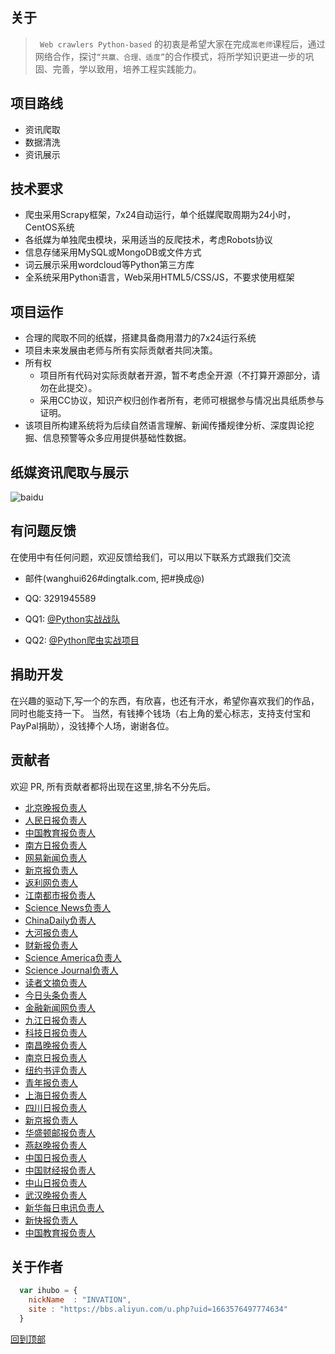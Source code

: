 ## 关于

 > ` Web crawlers Python-based` 的初衷是希望大家在完成`嵩老师`课程后，通过网络合作，探讨`“共赢、合理、适度”`的合作模式，将所学知识更进一步的巩固、完善，学以致用，培养工程实践能力。 

## 项目路线

* 资讯爬取
* 数据清洗
* 资讯展示
 
 
## 技术要求
* 爬虫采用Scrapy框架，7x24自动运行，单个纸媒爬取周期为24小时，CentOS系统
* 各纸媒为单独爬虫模块，采用适当的反爬技术，考虑Robots协议
* 信息存储采用MySQL或MongoDB或文件方式
* 词云展示采用wordcloud等Python第三方库
* 全系统采用Python语言，Web采用HTML5/CSS/JS，不要求使用框架

## 项目运作
* 合理的爬取不同的纸媒，搭建具备商用潜力的7x24运行系统
* 项目未来发展由老师与所有实际贡献者共同决策。
* 所有权
    * 项目所有代码对实际贡献者开源，暂不考虑全开源（不打算开源部分，请勿在此提交）。
    * 采用CC协议，知识产权归创作者所有，老师可根据参与情况出具纸质参与证明。 
* 该项目所构建系统将为后续自然语言理解、新闻传播规律分析、深度舆论挖掘、信息预警等众多应用提供基础性数据。

## 纸媒资讯爬取与展示
![baidu](http://images2015.cnblogs.com/blog/944576/201707/944576-20170725191629123-1679268970.png "纸媒资讯爬取与展示")

## 有问题反馈
在使用中有任何问题，欢迎反馈给我们，可以用以下联系方式跟我们交流

* 邮件(wanghui626#dingtalk.com, 把#换成@)
* QQ: 3291945589

* QQ1: [@Python实战战队](https://jq.qq.com/?_wv=1027&k=4CQBupK)
* QQ2: [@Python爬虫实战项目](https://jq.qq.com/?_wv=1027&k=4CQC1A6)


## 捐助开发
在兴趣的驱动下,写一个的东西，有欣喜，也还有汗水，希望你喜欢我们的作品，同时也能支持一下。
当然，有钱捧个钱场（右上角的爱心标志，支持支付宝和PayPal捐助），没钱捧个人场，谢谢各位。

## 贡献者

欢迎 PR, 所有贡献者都将出现在这里,排名不分先后。

* [北京晚报负责人](http://null.com/)
* [人民日报负责人](http://null.com/)
* [中国教育报负责人](http://null.com/)
* [南方日报负责人](http://null.com/)
* [网易新闻负责人](http://null.com/)
* [新京报负责人](http://null.com/)
* [返利网负责人](http://null.com/)
* [江南都市报负责人](http://null.com/)
* [Science News负责人](http://null.com/)
* [ChinaDaily负责人](http://null.com/)
* [大河报负责人](http://null.com/)
* [财新报负责人](http://null.com/)
* [Science America负责人](http://null.com/)
* [Science Journal负责人](http://null.com/)
* [读者文摘负责人](http://null.com/)
* [今日头条负责人](http://null.com/)
* [金融新闻网负责人](http://null.com/)
* [九江日报负责人](http://null.com/)
* [科技日报负责人](http://null.com/)
* [南昌晚报负责人](http://null.com/)
* [南京日报负责人](http://null.com/)
* [纽约书评负责人](http://null.com/)
* [青年报负责人](http://null.com/)
* [上海日报负责人](http://null.com/)
* [四川日报负责人](http://null.com/)
* [新京报负责人](http://null.com/)
* [华盛顿邮报负责人](http://null.com/)
* [燕赵晚报负责人](http://null.com/)
* [中国日报负责人](http://null.com/)
* [中国财经报负责人](https://github.com/soweet)
* [中山日报负责人](http://null.com/)
* [武汉晚报负责人](http://null.com/)
* [新华每日电讯负责人](http://null.com/)
* [新快报负责人](http://null.com/)
* [中国教育报负责人](http://null.com/)



## 关于作者

```javascript
  var ihubo = {
    nickName  : "INVATION",
    site : "https://bbs.aliyun.com/u.php?uid=1663576497774634"
  }
```
[回到顶部](#readme)
